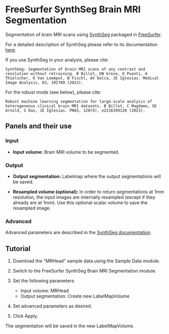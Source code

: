 # FreeSurfer SynthSeg Brain MRI Segmentation

Segmentation of brain MRI scans using [SynthSeg](https://github.com/BBillot/SynthSeg) packaged in [FreeSurfer](https://surfer.nmr.mgh.harvard.edu/fswiki/SynthSeg).

For a detailed description of SynthSeg please refer to its documentation <a href="https://surfer.nmr.mgh.harvard.edu/fswiki/SynthSeg">here</a>.

If you use SynthSeg in your analysis, please cite:

    SynthSeg: Segmentation of brain MRI scans of any contrast and resolution without retraining. B Billot, DN Greve, O Puonti, A Thielscher, K Van Leemput, B Fischl, AV Dalca, JE Iglesias. Medical Image Analysis, 83, 102789 (2023).

For the robust mode (see below), please cite:

    Robust machine learning segmentation for large-scale analysis of heterogeneous clinical brain MRI datasets. B Billot, C Magdamo, SE Arnold, S Das, JE Iglesias. PNAS, 120(9), e2216399120 (2023).

## Panels and their use

### Input

- **Input volume:** Brain MRI volume to be segmented.

### Output

- **Output segmentation:** Labelmap where the output segmentations will be saved.

- **Resampled volume (optional):** In order to return segmentations at 1mm resolution, the input images are internally resampled (except if they already are at 1mm). Use this optional scalar volume to save the resampled image.

### Advanced

Advanced parameters are described in the [SynthSeg documentation](https://surfer.nmr.mgh.harvard.edu/fswiki/SynthSeg).

## Tutorial

1. Download the "MRHead" sample data using the Sample Data module.

2. Switch to the FreeSurfer SynthSeg Brain MRI Segmentation module.

3. Set the following parameters:
    - Input volume: MRHead
    - Output segmentation: Create new LabelMapVolume

4. Set advanced parameters as desired.

5. Click Apply.

The segmentation will be saved in the new LabelMapVolume.
